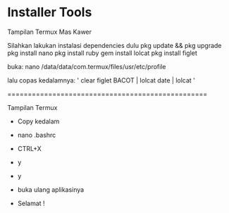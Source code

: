 # Installer Tools
Tampilan Termux Mas Kawer

Silahkan lakukan instalasi dependencies dulu
pkg update && pkg upgrade
pkg install nano
pkg install ruby
gem install lolcat
pkg install figlet

buka:
nano /data/data/com.termux/files/usr/etc/profile

lalu copas kedalamnya:
'
clear
figlet BACOT | lolcat
date | lolcat
'


=================================================

Tampilan Termux
- Copy kedalam
- nano .bashrc

- CTRL+X
- y
- y
- buka ulang aplikasinya
- Selamat !
